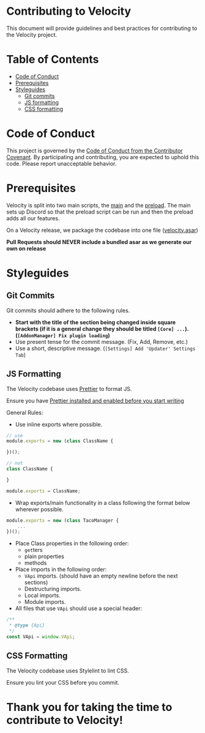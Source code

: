 # Contributing to Velocity

This document will provide guidelines and best practices for contributing to the Velocity project.

# Table of Contents
- [Code of Conduct](#code-of-conduct)
- [Prerequisites](#prerequisites)
- [Styleguides](#styleguides)
    - [Git commits](#git-commits)
    - [JS formatting](#js-formatting)
    - [CSS formatting](#css-formatting)

# Code of Conduct

This project is governed by the [Code of Conduct from the Contributor Covenant](https://www.contributor-covenant.org/version/1/4/code-of-conduct.html). By participating and contributing, you are expected to uphold this code. Please report unacceptable behavior.

# Prerequisites

Velocity is split into two main scripts, the [main](https://github.com/Velocity-Discord/Velocity/blob/main/src/index.js) and the [preload](https://github.com/Velocity-Discord/Velocity/blob/main/src/preload.js). The main sets up Discord so that the preload script can be run and then the preload adds all our features.

On a Velocity release, we package the codebase into one file ([velocity.asar](https://github.com/Velocity-Discord/Velocity/blob/main/dist/velocity.asar))

**Pull Requests should NEVER include a bundled asar as we generate our own on release**

# Styleguides
## Git Commits
Git commits should adhere to the following rules.

- **Start with the title of the section being changed inside square brackets (if it is a general change they should be titled `[Core] ...`). (`[AddonManager] Fix plugin loading`)**
- Use present tense for the commit message. (Fix, Add, Remove, etc.)
- Use a short, descriptive message. (`[Settings] Add 'Updater' Settings Tab`)

## JS Formatting
The Velocity codebase uses [Prettier](https://prettier.io/) to format JS.

Ensure you have [Prettier installed and enabled before you start writing](https://prettier.io/docs/en/install.html)

General Rules:
- Use inline exports where possible.
```js
// use
module.exports = new (class ClassName {

})();

// not
class ClassName {

}

module.exports = ClassName;
```
- Wrap exports/main functionality in a class following the format below wherever possible.
```js
module.exports = new (class TacoManager {
    ...
})();
```
- Place Class properties in the following order:
    - `get`ters
    - plain properties
    - methods
- Place imports in the following order:
    - `VApi` imports. (should have an empty newline before the next sections)
    - Destructuring imports.
    - Local imports.
    - Module imports.
- All files that use `VApi` should use a special header:
```js
/**
 * @type {Api}
 */
const VApi = window.VApi;
```

## CSS Formatting
The Velocity codebase uses Stylelint to lint CSS.

Ensure you lint your CSS before you commit.

# Thank you for taking the time to contribute to Velocity!
